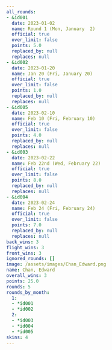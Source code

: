 ```yaml
---
all_rounds:
- &id001
  date: 2023-01-02
  name: Round 1 (Mon, January  2)
  official: true
  over_limit: false
  points: 5.0
  replaced_by: null
  replaces: null
- &id002
  date: 2023-01-20
  name: Jan 20 (Fri, January 20)
  official: true
  over_limit: false
  points: 1.0
  replaced_by: null
  replaces: null
- &id005
  date: 2023-02-10
  name: Feb 10 (Fri, February 10)
  official: true
  over_limit: false
  points: 4.0
  replaced_by: null
  replaces: null
- &id003
  date: 2023-02-22
  name: Feb 22nd (Wed, February 22)
  official: true
  over_limit: false
  points: 8.0
  replaced_by: null
  replaces: null
- &id004
  date: 2023-02-24
  name: Feb 24 (Fri, February 24)
  official: true
  over_limit: false
  points: 7.0
  replaced_by: null
  replaces: null
back_wins: 3
flight_wins: 3
front_wins: 3
ignored_rounds: []
image: /assets/images/Chan_Edward.png
name: Chan, Edward
overall_wins: 3
points: 25.0
rounds: 5
rounds_by_month:
  1:
  - *id001
  - *id002
  2:
  - *id003
  - *id004
  - *id005
skins: 4
---
```


